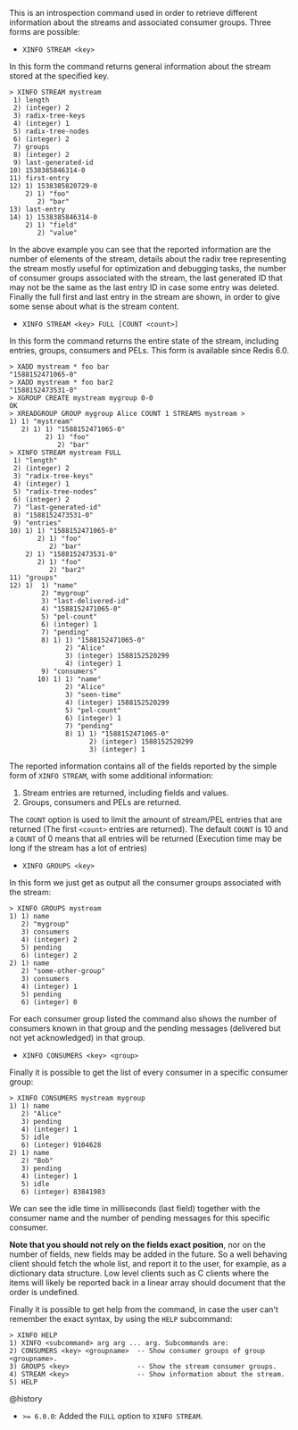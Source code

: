 This is an introspection command used in order to retrieve different information
about the streams and associated consumer groups. Three forms are possible:

- `XINFO STREAM <key>`

In this form the command returns general information about the stream stored at
the specified key.

```
> XINFO STREAM mystream
 1) length
 2) (integer) 2
 3) radix-tree-keys
 4) (integer) 1
 5) radix-tree-nodes
 6) (integer) 2
 7) groups
 8) (integer) 2
 9) last-generated-id
10) 1538385846314-0
11) first-entry
12) 1) 1538385820729-0
    2) 1) "foo"
       2) "bar"
13) last-entry
14) 1) 1538385846314-0
    2) 1) "field"
       2) "value"
```

In the above example you can see that the reported information are the number of
elements of the stream, details about the radix tree representing the stream
mostly useful for optimization and debugging tasks, the number of consumer
groups associated with the stream, the last generated ID that may not be the
same as the last entry ID in case some entry was deleted. Finally the full first
and last entry in the stream are shown, in order to give some sense about what
is the stream content.

- `XINFO STREAM <key> FULL [COUNT <count>]`

In this form the command returns the entire state of the stream, including
entries, groups, consumers and PELs. This form is available since Redis 6.0.

```
> XADD mystream * foo bar
"1588152471065-0"
> XADD mystream * foo bar2
"1588152473531-0"
> XGROUP CREATE mystream mygroup 0-0
OK
> XREADGROUP GROUP mygroup Alice COUNT 1 STREAMS mystream >
1) 1) "mystream"
   2) 1) 1) "1588152471065-0"
         2) 1) "foo"
            2) "bar"
> XINFO STREAM mystream FULL
 1) "length"
 2) (integer) 2
 3) "radix-tree-keys"
 4) (integer) 1
 5) "radix-tree-nodes"
 6) (integer) 2
 7) "last-generated-id"
 8) "1588152473531-0"
 9) "entries"
10) 1) 1) "1588152471065-0"
       2) 1) "foo"
          2) "bar"
    2) 1) "1588152473531-0"
       2) 1) "foo"
          2) "bar2"
11) "groups"
12) 1)  1) "name"
        2) "mygroup"
        3) "last-delivered-id"
        4) "1588152471065-0"
        5) "pel-count"
        6) (integer) 1
        7) "pending"
        8) 1) 1) "1588152471065-0"
              2) "Alice"
              3) (integer) 1588152520299
              4) (integer) 1
        9) "consumers"
       10) 1) 1) "name"
              2) "Alice"
              3) "seen-time"
              4) (integer) 1588152520299
              5) "pel-count"
              6) (integer) 1
              7) "pending"
              8) 1) 1) "1588152471065-0"
                    2) (integer) 1588152520299
                    3) (integer) 1
```

The reported information contains all of the fields reported by the simple form
of `XINFO STREAM`, with some additional information:

1. Stream entries are returned, including fields and values.
2. Groups, consumers and PELs are returned.

The `COUNT` option is used to limit the amount of stream/PEL entries that are
returned (The first `<count>` entries are returned). The default `COUNT` is 10 and
a `COUNT` of 0 means that all entries will be returned (Execution time may be
long if the stream has a lot of entries)

- `XINFO GROUPS <key>`

In this form we just get as output all the consumer groups associated with the
stream:

```
> XINFO GROUPS mystream
1) 1) name
   2) "mygroup"
   3) consumers
   4) (integer) 2
   5) pending
   6) (integer) 2
2) 1) name
   2) "some-other-group"
   3) consumers
   4) (integer) 1
   5) pending
   6) (integer) 0
```

For each consumer group listed the command also shows the number of consumers
known in that group and the pending messages (delivered but not yet
acknowledged) in that group.

- `XINFO CONSUMERS <key> <group>`

Finally it is possible to get the list of every consumer in a specific consumer
group:

```
> XINFO CONSUMERS mystream mygroup
1) 1) name
   2) "Alice"
   3) pending
   4) (integer) 1
   5) idle
   6) (integer) 9104628
2) 1) name
   2) "Bob"
   3) pending
   4) (integer) 1
   5) idle
   6) (integer) 83841983
```

We can see the idle time in milliseconds (last field) together with the consumer
name and the number of pending messages for this specific consumer.

**Note that you should not rely on the fields exact position**, nor on the
number of fields, new fields may be added in the future. So a well behaving
client should fetch the whole list, and report it to the user, for example, as a
dictionary data structure. Low level clients such as C clients where the items
will likely be reported back in a linear array should document that the order is
undefined.

Finally it is possible to get help from the command, in case the user can't
remember the exact syntax, by using the `HELP` subcommand:

```
> XINFO HELP
1) XINFO <subcommand> arg arg ... arg. Subcommands are:
2) CONSUMERS <key> <groupname>  -- Show consumer groups of group <groupname>.
3) GROUPS <key>                 -- Show the stream consumer groups.
4) STREAM <key>                 -- Show information about the stream.
5) HELP
```

@history

- `>= 6.0.0`: Added the `FULL` option to `XINFO STREAM`.
